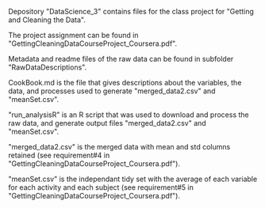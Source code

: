 Depository "DataScience_3" contains files for the class project for "Getting and Cleaning the Data". 

The project assignment can be found in "GettingCleaningDataCourseProject_Coursera.pdf".

Metadata and readme files of the raw data can be found in subfolder "RawDataDescriptions".

CookBook.md is the file that gives descriptions about the variables, the data, and processes used to generate "merged_data2.csv" and "meanSet.csv".

"run_analysisR" is an R script that was used to download and process the raw data, and generate output files "merged_data2.csv" and "meanSet.csv". 

"merged_data2.csv" is the merged data with mean and std columns retained (see requirement#4 in "GettingCleaningDataCourseProject_Coursera.pdf"). 

"meanSet.csv" is the independant tidy set with the average of each variable for each activity and each subject (see requirement#5 in "GettingCleaningDataCourseProject_Coursera.pdf").






